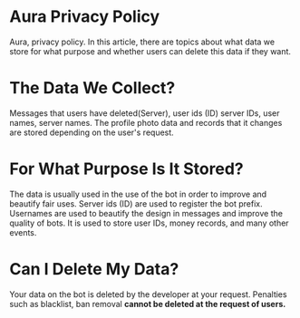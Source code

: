 # Aura Privacy Policy

Aura, privacy policy. In this article, there are topics about what data we store for what purpose and whether users can delete this data if they want.

# The Data We Collect?

Messages that users have deleted(Server), user ids (ID) server IDs, user names, server names.
The profile photo data and records that it changes are stored depending on the user's request.
# For What Purpose Is It Stored?

The data is usually used in the use of the bot in order to improve and beautify fair uses. Server ids (ID) are used to register the bot prefix. Usernames are used to beautify the design in messages and improve the quality of bots. It is used to store user IDs, money records, and many other events.

# Can I Delete My Data?

Your data on the bot is deleted by the developer at your request. Penalties such as blacklist, ban removal **cannot be deleted at the request of users.**
